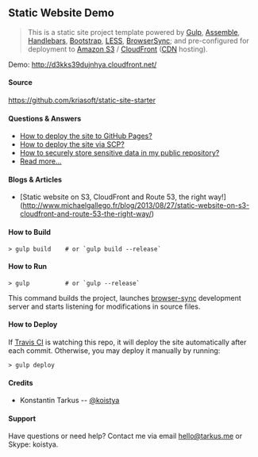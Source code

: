 ## Static Website Demo

> This is a static site project template powered by [Gulp](http://gulpjs.com/),
> [Assemble](http://assemble.io/), [Handlebars](http://handlebarsjs.com/),
> [Bootstrap](http://getbootstrap.com/), [LESS](http://lesscss.org/),
> [BrowserSync](http://www.browsersync.io); and pre-configured for deployment to
> [Amazon S3](http://aws.amazon.com/s3/) / [CloudFront](http://aws.amazon.com/cloudfront/)
> ([CDN](http://en.wikipedia.org/wiki/Content_delivery_network) hosting).

Demo: http://d3kks39dujnhya.cloudfront.net/

#### Source

https://github.com/kriasoft/static-site-starter

#### Questions & Answers

* [How to deploy the site to GitHub Pages?](./docs/faq.md#how-to-deploy-the-site-to-github-pages)
* [How to deploy the site via SCP?](./docs/faq.md#how-to-deploy-the-site-via-scp)
* [How to securely store sensitive data in my public repository?](./docs/faq.md#how-to-securely-store-sensitive-data-in-my-public-repo)
* [Read more...](./docs/faq.md)

#### Blogs & Articles

 - [Static website on S3, CloudFront and Route 53, the right way!]
   (http://www.michaelgallego.fr/blog/2013/08/27/static-website-on-s3-cloudfront-and-route-53-the-right-way/)

#### How to Build

```
> gulp build    # or `gulp build --release`
```

#### How to Run

```
> gulp          # or `gulp --release`
```

This command builds the project, launches [browser-sync](http://www.browsersync.io)
development server and starts listening for modifications in source files.

#### How to Deploy

If [Travis CI](https://travis-ci.org/) is watching this repo, it will deploy
the site automatically after each commit. Otherwise, you may deploy it manually
by running:

```
> gulp deploy
```

#### Credits

 - Konstantin Tarkus -- [@koistya](https://twitter.com/koistya)

#### Support

Have questions or need help? Contact me via email [hello@tarkus.me](mailto:hello@tarkus.me)
or Skype: koistya.
